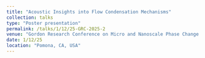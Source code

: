 ```yaml
---
title: "Acoustic Insights into Flow Condensation Mechanisms"
collection: talks
type: "Poster presentation"
permalink: /talks/1/12/25-GRC-2025-2
venue: "Gordon Research Conference on Micro and Nanoscale Phase Change Phenomena"
date: 1/12/25
location: "Pomona, CA, USA"
---
```

